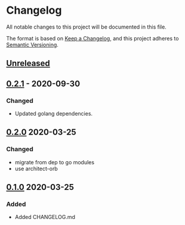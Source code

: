# Changelog

All notable changes to this project will be documented in this file.

The format is based on [Keep a Changelog](https://keepachangelog.com/en/1.0.0/),
and this project adheres to [Semantic Versioning](https://semver.org/spec/v2.0.0.html).

## [Unreleased]

## [0.2.1] - 2020-09-30

### Changed

- Updated golang dependencies.

## [0.2.0] 2020-03-25

### Changed

- migrate from dep to go modules
- use architect-orb

## [0.1.0] 2020-03-25

### Added

- Added CHANGELOG.md

[Unreleased]: https://github.com/giantswarm/valuemodifier/compare/v0.2.1...HEAD
[0.2.1]: https://github.com/giantswarm/valuemodifier/compare/v0.2.0...v0.2.1
[0.2.0]: https://github.com/giantswarm/errors/releases/tag/v0.2.0
[0.1.0]: https://github.com/giantswarm/errors/releases/tag/v0.1.0
